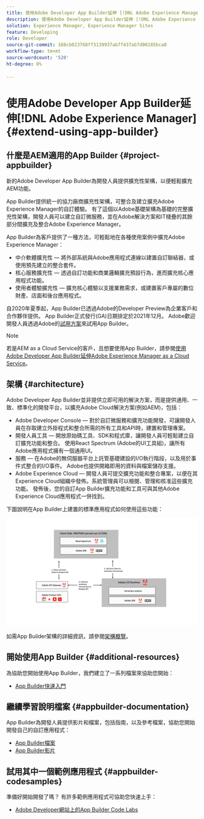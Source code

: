 ```yaml
---
title: 使用Adobe Developer App Builder延伸 [!DNL Adobe Experience Manager] 6.5。
description: 使用Adobe Developer App Builder延伸 [!DNL Adobe Experience Manager] 6.5。
solution: Experience Manager, Experience Manager Sites
feature: Developing
role: Developer
source-git-commit: 168cb023768ff3139937ab7f437ab7d00185bca0
workflow-type: tm+mt
source-wordcount: '520'
ht-degree: 0%

---
```


# 使用Adobe Developer App Builder延伸[!DNL Adobe Experience Manager] {#extend-using-app-builder}

## 什麼是AEM適用的App Builder {#project-appbuilder}

新的Adobe Developer App Builder為開發人員提供擴充性架構，以便輕鬆擴充AEM功能。

App Builder提供統一的協力廠商擴充性架構，可整合及建立擴充Adobe Experience Manager的自訂體驗。 有了這個以Adobe基礎架構為基礎的完整擴充性架構，開發人員可以建立自訂微服務，並在Adobe解決方案和IT棧疊的其餘部分間擴充及整合Adobe Experience Manager。

App Builder為客戶提供了一種方法，可輕鬆地在各種使用案例中擴充Adobe Experience Manager：

* 中介軟體擴充性 — 將外部系統與Adobe應用程式連線以建置自訂聯結器，或使用預先建立的整合套件。
* 核心服務擴充性 — 透過自訂功能和商業邏輯擴充預設行為，進而擴充核心應用程式功能。
* 使用者體驗擴充性 — 擴充核心體驗以支援業務需求，或建置客戶專屬的數位財產、店面和後台應用程式。

自2020年夏季起，App Builder已透過Adobe的Developer Preview為企業客戶和合作夥伴提供。 App Builder正式發行(GA)日期排定於2021年12月。 Adobe歡迎開發人員透過Adobe的[試用方案](https://developer.adobe.com/app-builder/trial/)來試用App Builder。

>[!NOTE]
>
>若是AEM as a Cloud Service的客戶，且想要使用App Builder，請參閱[使用Adobe Developer App Builder延伸Adobe Experience Manager as a Cloud Service](https://experienceleague.adobe.com/docs/experience-manager-65-lts/developing/extending-aem/app-builder.html)。

## 架構 {#architecture}

Adobe Developer App Builder並非提供立即可用的解決方案，而是提供通用、一致、標準化的開發平台，以擴充Adobe Cloud解決方案(例如AEM)，包括：

* Adobe Developer Console — 對於自訂微服務和擴充功能開發，可讓開發人員在存取建立外掛程式和整合所需的所有工具和API時，建置和管理專案。
* 開發人員工具 — 開放原始碼工具、SDK和程式庫，讓開發人員可輕鬆建立自訂擴充功能和整合。 使用React Spectrum (Adobe的UI工具組)，讓所有Adobe應用程式擁有一個通用UI。
* 服務 — 在Adobe的無伺服器平台上託管基礎建設的I/O執行階段，以及用於事件式整合的I/O事件。 Adobe也提供開箱即用的資料與檔案儲存支援。
* Adobe Experience Cloud — 開發人員可提交擴充功能和整合專案，以便在其Experience Cloud組織中發佈。系統管理員可以檢閱、管理和核准這些擴充功能。 發佈後，您的自訂App Builder擴充功能和工具可與其他Adobe Experience Cloud應用程式一併找到。

下圖說明在App Builder上建置的標準應用程式如何使用這些功能：

![架構](assets/appbuilder-architecture.jpg)

如需App Builder架構的詳細資訊，請參閱[架構概覽](https://developer.adobe.com/app-builder/docs/guides/)。

## 開始使用App Builder {#additional-resources}

為協助您開始使用App Builder，我們建立了一系列檔案來協助您開始：

* [App Builder快速入門](https://developer.adobe.com/app-builder/docs/getting_started/)

## 繼續學習說明檔案 {#appbuilder-documentation}

App Builder為開發人員提供影片和檔案，包括指南，以及參考檔案，協助您開始開發自己的自訂應用程式：

* [App Builder檔案](https://developer.adobe.com/app-builder/docs/overview/)
* [App Builder影片](https://www.youtube.com/playlist?list=PLcVEYUqU7VRfDij-Jbjyw8S8EzW073F_o)

## 試用其中一個範例應用程式 {#appbuilder-codesamples}

準備好開始開發了嗎？ 有許多範例應用程式可協助您快速上手：

* [Adobe Developer網站上的App Builder Code Labs](https://developer.adobe.com/app-builder/docs/resources/)

